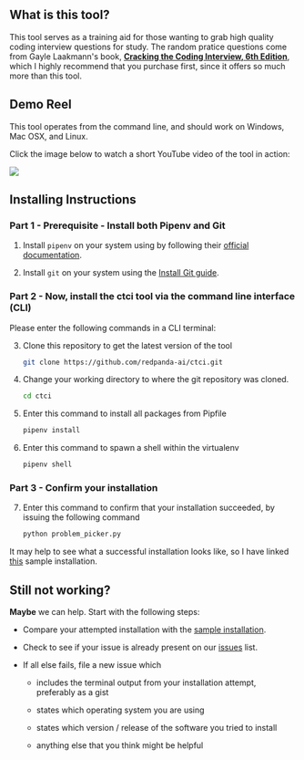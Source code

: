 ## What is this tool?

This tool serves as a training aid for those wanting to grab high quality coding interview questions for study. The random pratice questions come from Gayle Laakmann's book, [**Cracking the Coding Interview, 6th Edition**](http://shortn/_y6ydorMcDP), which I highly recommend that you purchase first, since it offers so much more than this tool.

## Demo Reel
This tool operates from the command line, and should work on Windows, Mac OSX, and Linux. 

Click the image below to watch a short YouTube video of the tool in action:

[![](http://img.youtube.com/vi/U8GumpZ9LMk/0.jpg)](http://www.youtube.com/watch?v=U8GumpZ9LMk "Random Interview Question Picker")

## Installing Instructions

### Part 1 - Prerequisite - Install both Pipenv and Git

1. Install `pipenv` on your system using by following their [official documentation](https://pipenv.pypa.io/en/latest/installation/).

2. Install `git` on your system using the [Install Git guide](https://github.com/git-guides/install-git).


### Part 2 - Now, install the ctci tool via the command line interface (CLI)

Please enter the following commands in a CLI terminal:
 
3. Clone this repository to get the latest version of the tool
   ```sh
   git clone https://github.com/redpanda-ai/ctci.git
   ```
4. Change your working directory to where the git repository was cloned.
   ```sh
   cd ctci
   ```  
5. Enter this command to install all packages from Pipfile
   ```sh
   pipenv install
   ```
6. Enter this command to spawn a shell within the virtualenv
   ```sh
   pipenv shell
   ```

### Part 3 - Confirm your installation

7. Enter this command to confirm that your installation succeeded, by issuing the following command
   ```sh
   python problem_picker.py
   ```
It may help to see what a successful installation looks like, so I have linked [this](https://gist.github.com/redpanda-ai/0c189909ed021dd86d6a4e2e9547682f) sample installation.

## Still not working?

**Maybe** we can help. Start with the following steps:

* Compare your attempted installation with the [sample installation](https://gist.github.com/redpanda-ai/0c189909ed021dd86d6a4e2e9547682f). 

* Check to see if your issue is already present on our [issues](https://github.com/redpanda-ai/ctci/issues) list. 

* If all else fails, file a new issue which

  * includes the terminal output from your installation attempt, preferably as a gist
  
  * states which operating system you are using
  
  * states which version / release of the software you tried to install
  
  * anything else that you think might be helpful
